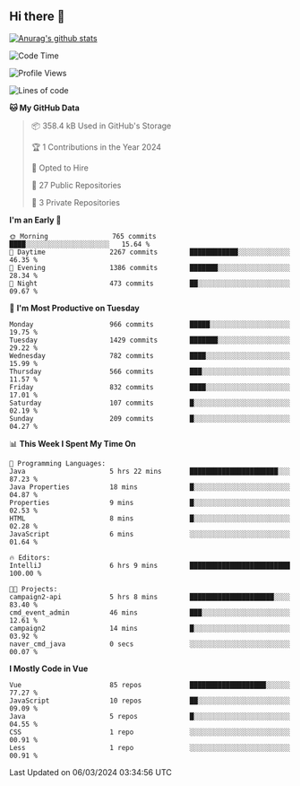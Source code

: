 ## Hi there 👋

[![Anurag's github stats](https://github-readme-stats.vercel.app/api?username=Songwonseok)](https://github.com/anuraghazra/github-readme-stats)



<!--START_SECTION:waka-->
![Code Time](http://img.shields.io/badge/Code%20Time-2%2C698%20hrs%2025%20mins-blue)

![Profile Views](http://img.shields.io/badge/Profile%20Views-0-blue)

![Lines of code](https://img.shields.io/badge/From%20Hello%20World%20I%27ve%20Written-34.8%20million%20lines%20of%20code-blue)

**🐱 My GitHub Data** 

> 📦 358.4 kB Used in GitHub's Storage 
 > 
> 🏆 1 Contributions in the Year 2024
 > 
> 💼 Opted to Hire
 > 
> 📜 27 Public Repositories 
 > 
> 🔑 3 Private Repositories 
 > 
**I'm an Early 🐤** 

```text
🌞 Morning                765 commits         ████░░░░░░░░░░░░░░░░░░░░░   15.64 % 
🌆 Daytime                2267 commits        ████████████░░░░░░░░░░░░░   46.35 % 
🌃 Evening                1386 commits        ███████░░░░░░░░░░░░░░░░░░   28.34 % 
🌙 Night                  473 commits         ██░░░░░░░░░░░░░░░░░░░░░░░   09.67 % 
```
📅 **I'm Most Productive on Tuesday** 

```text
Monday                   966 commits         █████░░░░░░░░░░░░░░░░░░░░   19.75 % 
Tuesday                  1429 commits        ███████░░░░░░░░░░░░░░░░░░   29.22 % 
Wednesday                782 commits         ████░░░░░░░░░░░░░░░░░░░░░   15.99 % 
Thursday                 566 commits         ███░░░░░░░░░░░░░░░░░░░░░░   11.57 % 
Friday                   832 commits         ████░░░░░░░░░░░░░░░░░░░░░   17.01 % 
Saturday                 107 commits         █░░░░░░░░░░░░░░░░░░░░░░░░   02.19 % 
Sunday                   209 commits         █░░░░░░░░░░░░░░░░░░░░░░░░   04.27 % 
```


📊 **This Week I Spent My Time On** 

```text
💬 Programming Languages: 
Java                     5 hrs 22 mins       ██████████████████████░░░   87.23 % 
Java Properties          18 mins             █░░░░░░░░░░░░░░░░░░░░░░░░   04.87 % 
Properties               9 mins              █░░░░░░░░░░░░░░░░░░░░░░░░   02.53 % 
HTML                     8 mins              █░░░░░░░░░░░░░░░░░░░░░░░░   02.28 % 
JavaScript               6 mins              ░░░░░░░░░░░░░░░░░░░░░░░░░   01.64 % 

🔥 Editors: 
IntelliJ                 6 hrs 9 mins        █████████████████████████   100.00 % 

🐱‍💻 Projects: 
campaign2-api            5 hrs 8 mins        █████████████████████░░░░   83.40 % 
cmd_event_admin          46 mins             ███░░░░░░░░░░░░░░░░░░░░░░   12.61 % 
campaign2                14 mins             █░░░░░░░░░░░░░░░░░░░░░░░░   03.92 % 
naver_cmd_java           0 secs              ░░░░░░░░░░░░░░░░░░░░░░░░░   00.07 % 
```

**I Mostly Code in Vue** 

```text
Vue                      85 repos            ███████████████████░░░░░░   77.27 % 
JavaScript               10 repos            ██░░░░░░░░░░░░░░░░░░░░░░░   09.09 % 
Java                     5 repos             █░░░░░░░░░░░░░░░░░░░░░░░░   04.55 % 
CSS                      1 repo              ░░░░░░░░░░░░░░░░░░░░░░░░░   00.91 % 
Less                     1 repo              ░░░░░░░░░░░░░░░░░░░░░░░░░   00.91 % 
```




 Last Updated on 06/03/2024 03:34:56 UTC
<!--END_SECTION:waka-->
